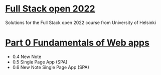 # [Full Stack open 2022](https://fullstackopen.com/en/)

Solutions for the Full Stack open 2022 course from University of Helsinki

# [Part 0 Fundamentals of Web apps](https://fullstackopen.com/en/part0)
* 0.4 New Note
* 0.5 Single Page App (SPA)
* 0.6 New Note Single Page App (SPA)
